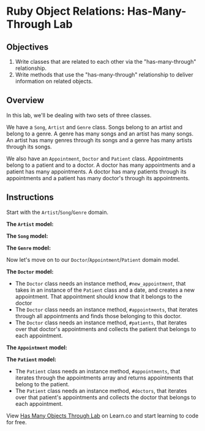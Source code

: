 # Ruby Object Relations: Has-Many-Through Lab

## Objectives

1.  Write classes that are related to each other via the "has-many-through"
    relationship.
2.  Write methods that use the "has-many-through" relationship to deliver
    information on related objects.

## Overview

In this lab, we'll be dealing with two sets of three classes.

We have a `Song`, `Artist` and `Genre` class. Songs belong to an artist and
belong to a genre. A genre has many songs and an artist has many songs. An
artist has many genres through its songs and a genre has many artists through
its songs.

We also have an `Appointment`, `Doctor` and `Patient` class. Appointments belong
to a patient and to a doctor. A doctor has many appointments and a patient has
many appointments. A doctor has many patients through its appointments and a
patient has many doctor's through its appointments.

## Instructions

Start with the `Artist`/`Song`/`Genre` domain.

**The `Artist` model:**

<!-- - The `Artist` class needs a class variable `@@all` that begins as an empty array -->
<!-- - The `Artist` class needs a class method `.all` that lists each artist in the class variable -->
<!-- - An artist is initialized with a name and is saved in the `@@all` array. -->
<!-- - The `Artist` class needs an instance method, `#new_song`, that takes in an argument of a name and genre creates a new song. That song should know that it belongs to the artist. -->
<!-- - The `Artist` class needs an instance method, `#songs`, that iterates through all songs and finds the songs that belong to that artist. Try using `select` to achieve this. -->
<!-- - The `Artist` class needs an instance method, `#genres` that iterates over that artist's songs and collects the genre of each song. -->

**The `Song` model:**

<!-- - The `Song` class needs a class variable `@@all` that begins as an empty array. -->
<!-- - The `Song` class needs a class method `.all` that lists each song in the class variable. -->
<!-- - A song should be initialized with a name, an artist, and a genre, and be saved in the `@@all` array. -->

**The `Genre` model:**

<!-- - The `Genre` class needs a class variable `@@all` that begins as an empty array. -->
<!-- - The `Genre` class needs a class method `.all` that lists each genre in the class variable. -->
<!-- - A genre should be initialized with a name and be saved in the `@@all` array. -->
<!-- - The `Genre` class needs an instance method, `#songs`, that iterates through all songs and finds the songs that belong to that genre. -->
<!-- - The `Genre` class needs an instance method, `#artists`, that iterates over the genre's collection of songs and collects the artist that owns each song. -->

Now let's move on to our `Doctor`/`Appointment`/`Patient` domain model.

**The `Doctor` model:**

<!-- - The `Doctor` class needs a class variable `@@all` that begins as an empty array. -->
<!-- - The `Doctor` class needs a class method `.all` that lists each doctor in the class variable. -->
<!-- - A doctor should be initialized with a name and be saved in the `@@all` array. -->
- The `Doctor` class needs an instance method, `#new_appointment`, that takes in an instance of the `Patient` class and a date, and creates a new appointment. That appointment should know that it belongs to the doctor
- The `Doctor` class needs an instance method, `#appointments`, that iterates through all appointments and finds those belonging to this doctor.
- The `Doctor` class needs an instance method, `#patients`, that iterates over
  that doctor's appointments and collects the patient that belongs to each
  appointment.

**The `Appointment` model:**

<!-- - The `Appointment` class needs a class variable `@@all` that begins as an empty array. -->
<!-- - The `Appointment` class needs a class method `.all` that lists each appointment in the class variable. -->
<!-- - An appointment should be initialized with a date (as a string, like `"Monday, August 1st"`), a patient, and a doctor. The appointment should be saved in the `@@all` array. -->

**The `Patient` model:**

<!-- - The `Patient` class needs a class variable `@@all` that begins as an empty array. -->
<!-- - The `Patient` class needs a class method `.all` that lists each patient in the class variable. -->
<!-- - A patient is instantiated with a name and be saved in the `@@all` array. -->
<!-- - The `Patient` class needs an instance method, `#new_appointment`, that takes in an argument of a doctor and a date and creates a new appointment. The appointment should know that it belongs to the patient. -->
- The `Patient` class needs an instance method, `#appointments`, that iterates through the appointments array and returns appointments that belong to the patient.
- The `Patient` class needs an instance method, `#doctors`, that iterates over that patient's appointments and collects the doctor that belongs to each appointment.

<p class='util--hide'>View <a href='https://learn.co/lessons/ruby-objects-has-many-through-lab'>Has Many Objects Through Lab</a> on Learn.co and start learning to code for free.</p>
